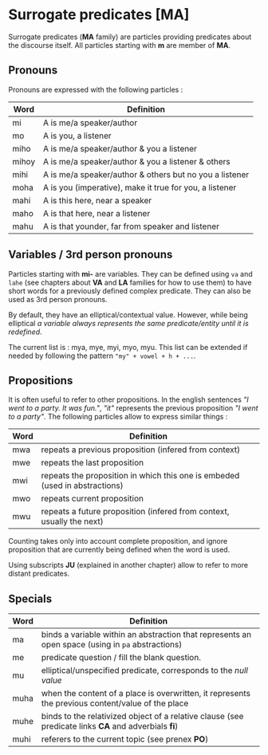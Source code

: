 # Surrogate predicates [MA]

Surrogate predicates (**MA** family) are particles providing predicates about
the discourse itself. All particles starting with **m** are member of **MA**.

## Pronouns

Pronouns are expressed with the following particles :

| Word  | Definition                                              |
| ----- | ------------------------------------------------------- |
| mi    | A is me/a speaker/author                                |
| mo    | A is you, a listener                                    |
| miho  | A is me/a speaker/author & you a listener               |
| mihoy | A is me/a speaker/author & you a listener & others      |
| mihi  | A is me/a speaker/author & others but no you a listener |
| moha  | A is you (imperative), make it true for you, a listener |
| mahi  | A is this here, near a speaker                          |
| maho  | A is that here, near a listener                         |
| mahu  | A is that younder, far from speaker and listener        |

## Variables / 3rd person pronouns

Particles starting with **mi-** are variables. They can be defined using `va`
and `lahe` (see chapters about **VA** and **LA** families for how to use them)
to have short words for a previously defined complex predicate. They can also be
used as 3rd person pronouns.

By default, they have an elliptical/contextual value. However, while being
elliptical *a variable always represents the same predicate/entity until it is
redefined*.

The current list is : mya, mye, myi, myo, myu. This list can be extended if
needed by following the pattern `"my" + vowel + h + ...`.

## Propositions

It is often useful to refer to other propositions. In the english sentences *"I
went to a party. It was fun."*, *"it"* represents the previous proposition *"I
went to a party"*. The following particles allow to express similar things :

| Word | Definition                                                                  |
| ---- | --------------------------------------------------------------------------- |
| mwa  | repeats a previous proposition (infered from context)                       |
| mwe  | repeats the last proposition                                                |
| mwi  | repeats the proposition in which this one is embeded (used in abstractions) |
| mwo  | repeats current proposition                                                 |
| mwu  | repeats a future proposition (infered from context, usually the next)       |

Counting takes only into account complete proposition, and ignore proposition
that are currently being defined when the word is used.

Using subscripts **JU** (explained in another chapter) allow to refer to more distant predicates.

## Specials

| Word | Definition                                                                                              |
| ---- | ------------------------------------------------------------------------------------------------------- |
| ma   | binds a variable within an abstraction that represents an open space (using in `pa` abstractions)       |
| me   | predicate question / fill the blank question.                                                           |
| mu   | elliptical/unspecified predicate, corresponds to the *null value*                                       |
| muha | when the content of a place is overwritten, it represents the previous content/value of the place       |
| muhe | binds to the relativized object of a relative clause (see predicate links **CA** and adverbials **fi**) |
| muhi | referers to the current topic (see prenex **PO**)                                                       |

